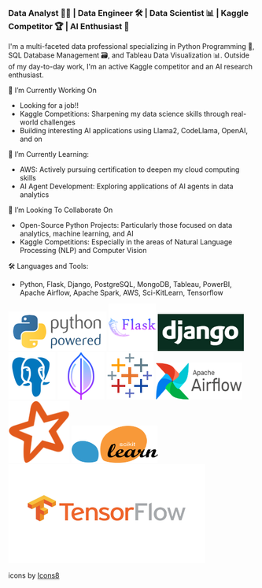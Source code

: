 ### Data Analyst 👨‍💻 | Data Engineer 🛠️ | Data Scientist 📊 | Kaggle Competitor 🏆 | AI Enthusiast 🤖

I'm a multi-faceted data professional specializing in Python Programming 🐍, SQL Database Management 🗃️, and Tableau Data Visualization 📊. Outside of my day-to-day work, I'm an active Kaggle competitor and an AI research enthusiast.

🔭 I’m Currently Working On
- Looking for a job!! 
- Kaggle Competitions: Sharpening my data science skills through real-world challenges
- Building interesting AI applications using Llama2, CodeLlama, OpenAI, and on

🌱 I’m Currently Learning:
- AWS: Actively pursuing certification to deepen my cloud computing skills
- AI Agent Development: Exploring applications of AI agents in data analytics

👯 I’m Looking To Collaborate On
- Open-Source Python Projects: Particularly those focused on data analytics, machine learning, and AI
- Kaggle Competitions: Especially in the areas of Natural Language Processing (NLP) and Computer Vision

🛠️ Languages and Tools:
- Python, Flask, Django, PostgreSQL, MongoDB, Tableau, PowerBI, Apache Airflow, Apache Spark, AWS, Sci-KitLearn, Tensorflow 

![Python](./assets/python-powered-w-200x80.png)
![Flask](./assets/icons8-flask-96.png)
<img src="./assets/django.png" alt="Python Django" width="175" height="75">
![PostgreSQL](./assets/icons8-postgresql-96.png)
![MongoDB](./assets/icons8-mongo-db-96.png)
![Tableau](./assets/icons8-tableau-software-96.png)
<img src="./assets/resized_airflow-1.png" alt="Apache Airflow" width="175" height="75">
<img src="./assets/spark_icon.png" alt="Apache Spark" width="125" height="125">
<img src="./assets/Scikit_learn.png" alt="Scikit-Learn" width="175" height="75">
<img src="./assets/tf_icon.png" alt="Tensorflow" width="400" height="200">





<a target="_blank" href="https://icons8.com/icon/Rc0Xn5AtE8kX/python"></a> icons by <a target="_blank" href="https://icons8.com">Icons8</a>



